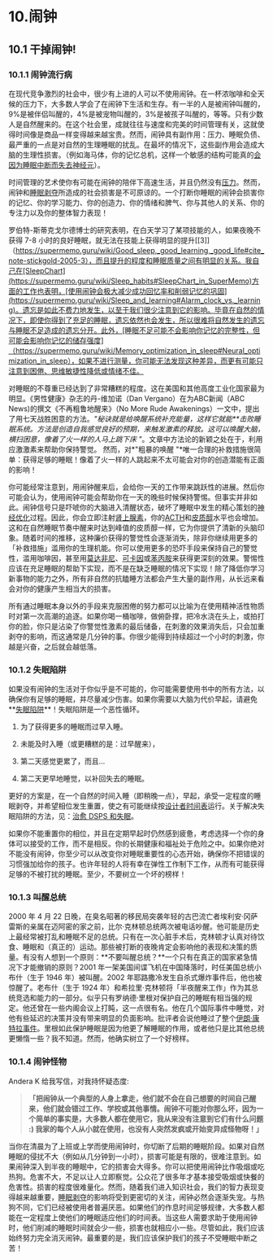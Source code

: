 # 10.闹钟

## 10.1 干掉闹钟!

### 10.1.1 闹钟流行病

在现代竞争激烈的社会中，很少有上进的人可以不使用闹钟。在一杯浓咖啡和全天候的压力下，大多数人学会了在闹钟下生活和生存。有一半的人是被闹钟叫醒的，9%是被伴侣叫醒的，4%是被宠物叫醒的，3%是被孩子叫醒的，等等。只有少数人是自然醒来的。在这个社会里，成就往往与速度和完美的时间管理有关，这就使得时间像是商品一样变得越来越宝贵。然而，闹钟具有副作用：压力、睡眠负债、最严重的一点是对自然的生理睡眠的扰乱。在最坏的情况下，这些副作用会造成大脑的生理性损害。（例如海马体，你的记忆总机，这样一个敏感的结构可能真的[会因为睡眠中断而失去神经元](https://supermemo.guru/wiki/If_you_do_not_sleep,_you_die!)）。

时间管理的艺术使你有可能在闹钟的陪伴下高速生活，并且仍然没有[压力](https://supermemo.guru/wiki/Factors_that_affect_sleep#Stress)。然而，闹钟和[睡眠剥夺](https://supermemo.guru/wiki/Sleep_deprivation)所造成的社会损害是不可原谅的。一个打断你睡眠的闹钟会损害你的记忆、你的学习能力、你的创造力、你的情绪和脾气、你与其他人的关系、你的专注力以及你的整体智力表现！

罗伯特-斯蒂克戈尔德博士的研究表明，在白天学习了某项技能的人，如果夜晚不获得 7-8 小时的良好睡眠，就无法在技能上获得明显的提升[[3]]（https://supermemo.guru/wiki/Good_sleep,_good_learning,_good_life#cite_note-stickgold-2005-3），而且提升的程度和睡眠质量之间有明显的关系。我自己在[SleepChart](https://supermemo.guru/wiki/Sleep_habits#SleepChart_in_SuperMemo)方面的工作也表明，[使用闹钟会极大减少成功回忆率和削弱记忆的巩固](https://supermemo.guru/wiki/Sleep_and_learning#Alarm_clock_vs._learning)。遗忘是如此不费力地发生，以至于我们很少注意到它的影响。毕竟在自然的情况下，即使你得到了充足的睡眠，遗忘依然也会发生，所以很难将自然发生的遗忘与睡眠不足造成的遗忘分开。此外，[睡眠不足可能不会影响你记忆的完整性，但可能会影响你记忆的储存强度]（https://supermemo.guru/wiki/Memory_optimization_in_sleep#Neural_optimization_in_sleep），如果不进行测量，你可能无法发现这种差异，而更有可能只注意到困倦、思维敏捷性降低或情绪不佳。

对睡眠的不尊重已经达到了非常糟糕的程度。这在美国和其他高度工业化国家最为明显。《男性健康》杂志的丹-维加诺（Dan Vergano）在为ABC新闻（ABC News)的撰文《不再粗鲁地醒来》（No More Rude Awakenings）一文中，提出了用七天战胜困意的方法。*"秘诀就是给唤醒系统补充能量，这样它就能**击败睡眠系统。方法是创造自我感觉良好的预期，来触发激素的释放。这可以唤醒大脑，横扫困意，像着了火一样的人马上跳下床 "*。文章中方法论的新颖之处在于，利用应激激素来帮助你保持警觉。 然而，对*"粗暴的唤醒 "*唯一合理的补救措施很简单：获得足够的睡眠！像着了火一样的人跳起来不太可能会对你的创造潜能有正面的影响！

你可能经常注意到，用闹钟醒来后，会给你一天的工作带来跳跃性的进展。然后你可能会认为，使用闹钟可能会帮助你在一天的晚些时候保持警惕。但事实并非如此。闹钟信号只是吓唬你的大脑进入清醒状态，破坏了睡眠中发生的精心策划的[神经优化](https://supermemo.guru/wiki/Memory_optimization_in_sleep#Neural_optimization_in_sleep)过程。因此，你会立即注射[肾上腺素](http://en.wikipedia.org/wiki/Adrenaline)，你的[ACTH](http://en.wikipedia.org/wiki/ACTH)和[皮质醇](http://en.wikipedia.org/wiki/Cortisol)水平也会增加。这和在自然睡眠节奏中醒来时达到峰值的皮质醇一样，它为你提供了清新的头脑印象。随着时间的推移，这种廉价获得的警觉性会逐渐消失，除非你继续用更多的 「补救措施」滥用你的生理机能。你可以使用更多的恐吓手段来保持自己的警觉性，滥用咖啡因，甚至用[莫达非尼](http://en.wikipedia.org/wiki/Modafinil)、[可卡因](http://en.wikipedia.org/wiki/Cocaine)或[苯丙胺](http://en.wikipedia.org/wiki/Amphetamines)来获得更深刻的效果。警惕性应该在充足睡眠的帮助下实现，而不是在缺乏睡眠的情况下实现！除了降低你学习新事物的能力之外，所有非自然的抗瞌睡方法都会产生大量的副作用，从长远来看会对你的健康产生相当大的损害。

所有通过睡眠本身以外的手段来克服困倦的努力都可以比喻为在使用精神活性物质时对第一次高潮的追逐。如果你喝一桶咖啡，做俯卧撑，把冷水浇在头上，或拍打你的脸，你只是沾染了你警觉性激素的最后储备，在刺激的效果消失后，只会加重剥夺的影响，而这通常是几分钟的事。你很少能得到持续超过一个小时的刺激，你越是兴奋，之后就会越低落。

### 10.1.2 失眠陷阱

如果没有闹钟的生活对于你似乎是不可能的，你可能需要使用书中的所有方法，以确保你有足够的睡眠，并尽量减少伤害。如果你需要以大脑为代价早起，请避免**[失眠陷阱](https://supermemo.guru/wiki/Insomnia)**！失眠陷阱是一个恶性循环。

1. 为了获得更多的睡眠而过早入睡。

2. 未能及时入睡（或更糟糕的是：过早醒来），

3. 第二天感觉更累了，而且…

4. 第二天更早地睡觉，以补回失去的睡眠。

更好的方案是，在一个自然的时间入睡（即稍晚一点），早起，承受一定程度的睡眠剥夺，并希望相位发生重置，使之有可能继续按[设计者时间表](http://www.stevepavlina.com/blog/2005/05/how-to-become-an-early-riser/)运行。关于解决失眠陷阱的方法，见：[治愈 DSPS 和失眠](https://supermemo.guru/wiki/Curing_DSPS_and_insomnia)。

如果你不能重置你的相位，并且在定期早起时仍然感到疲惫，考虑选择一个你的身体可以接受的工作，而不是相反。你的长期健康和福祉处于危险之中。如果你绝对不能没有闹钟，你至少可以从改变你对睡眠重要性的心态开始，确保你不把错误的习惯强加给你的孩子。也许年轻的人将有幸在弹性工作制下工作，从而有可能获得足够的不被打扰的睡眠。至少，不要树立一个坏的榜样！

### 10.1.3 叫醒总统

2000 年 4 月 22 日晚，在臭名昭著的移民局突袭年轻的古巴流亡者埃利安·冈萨雷斯的亲属在迈阿密的家之前，比尔·克林顿总统两次被电话吵醒。他可能是历史上最经常被打乱和睡眠不足的总统。只有在一次心脏手术后，克林顿才认真对待饮食、睡眠和（真正的）运动。那些被打断的夜晚肯定会影响他的表现和决策的质量。有没有人想到一个原则：**不要叫醒总统？**一个只有在真正的国家紧急情况下才能撤销的原则？2001 年一架美国间谍飞机在中国降落时，时任美国总统小布什（生于 1946 年）被叫醒。2002 年耶路撒冷发生自杀式爆炸事件后，他也被惊醒了。老布什（生于 1924 年）和希拉里·克林顿将「半夜醒来工作」作为其总统竞选和能力的一部分。似乎只有罗纳德·里根对保护自己的睡眠有相当强的规定。他还曾在一些内阁会议上打盹，这一点很有名。他在几个国际事件中睡觉，对他有些延迟的决策并没有带来明显的负面影响。批评者会说他睡过了整个[伊朗·康特拉事件](http://en.wikipedia.org/wiki/Iran-Contra_affair)。里根如此保护睡眠是因为他更了解睡眠的作用，或者他只是比其他总统更懒惰一些？我不知道。然而，他确实树立了一个好榜样。

### 10.1.4 闹钟怪物

Andera K 给我写信，对我持怀疑态度:

> **「把闹钟从一个典型的人身上拿走，他们就不会在自己想要的时间自己醒来，他们就会错过工作、学校或其他事情。闹钟不可能对你那么坏，因为一个简单的事实是，大多数人都在使用它，我从来没有注意到它们有什么问题 :) 我家的每个人从小就在使用，也没有人突然发疯或开始变异成怪物呀！」**

当你在清晨为了上班或上学而使用闹钟时，你切断了后期的睡眠阶段。如果对自然睡眠的侵扰不大（例如从几分钟到一小时），损害可能是有限的，很难注意到。如果闹钟深入到半夜的睡眠中，它的损害会大得多。你可以把使用闹钟比作吸烟或吃热狗。危害不大，不足以让人立即察觉。公众花了很多年才基本接受吸烟或快餐的危害性。损害的程度很难量化。然而，随着我们进入知识社会，我们的智力表现变得越来越重要，[睡眠剥夺](https://supermemo.guru/wiki/Sleep_deprivation)的影响将受到更密切的关注，闹钟必然会逐渐失宠。与热狗不同，它们已经被使用者普遍厌恶。如果他们的作息时间足够规律，大多数人都能在一定程度上使他们的睡眠适应他们的时间表。当这些人需要求助于使用闹钟时，他们削减的睡眠时间就会少一些，损害也就相应小一些。尽管如此，我们应该始终努力完全消灭闹钟。最重要的是，我们应该保护我们的孩子不受睡眠中断之苦！